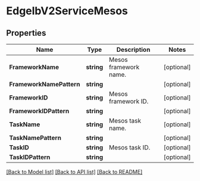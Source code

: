 # EdgelbV2ServiceMesos

## Properties
Name | Type | Description | Notes
------------ | ------------- | ------------- | -------------
**FrameworkName** | **string** | Mesos framework name. | [optional] 
**FrameworkNamePattern** | **string** |  | [optional] 
**FrameworkID** | **string** | Mesos framework ID. | [optional] 
**FrameworkIDPattern** | **string** |  | [optional] 
**TaskName** | **string** | Mesos task name. | [optional] 
**TaskNamePattern** | **string** |  | [optional] 
**TaskID** | **string** | Mesos task ID. | [optional] 
**TaskIDPattern** | **string** |  | [optional] 

[[Back to Model list]](../README.md#documentation-for-models) [[Back to API list]](../README.md#documentation-for-api-endpoints) [[Back to README]](../README.md)


